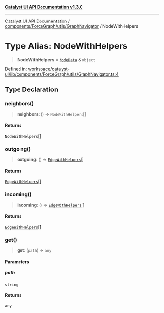 [**Catalyst UI API Documentation v1.3.0**](../../../../../README.md)

---

[Catalyst UI API Documentation](../../../../../README.md) / [components/ForceGraph/utils/GraphNavigator](../README.md) / NodeWithHelpers

# Type Alias: NodeWithHelpers

> **NodeWithHelpers** = [`NodeData`](../../../types/interfaces/NodeData.md) & `object`

Defined in: [workspace/catalyst-ui/lib/components/ForceGraph/utils/GraphNavigator.ts:4](https://github.com/TheBranchDriftCatalyst/catalyst-ui/blob/main/lib/components/ForceGraph/utils/GraphNavigator.ts#L4)

## Type Declaration

### neighbors()

> **neighbors**: () => `NodeWithHelpers`[]

#### Returns

`NodeWithHelpers`[]

### outgoing()

> **outgoing**: () => [`EdgeWithHelpers`](EdgeWithHelpers.md)[]

#### Returns

[`EdgeWithHelpers`](EdgeWithHelpers.md)[]

### incoming()

> **incoming**: () => [`EdgeWithHelpers`](EdgeWithHelpers.md)[]

#### Returns

[`EdgeWithHelpers`](EdgeWithHelpers.md)[]

### get()

> **get**: (`path`) => `any`

#### Parameters

##### path

`string`

#### Returns

`any`
